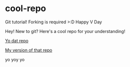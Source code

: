 # cool-repo
Git tutorial! Forking is required >:D Happy V Day

Hey! New to git? Here's a cool repo for your understanding!

[Yo dat repo](https://github.com/Rafase282/MyFCCWiki/blob/master/Back-End-Development-Certification/Git/Lesson-Save-your-Code-Revisions-Forever-with-Git.md)


[My version of that repo](https://github.com/gabriellecozart/MyFCCWiki/blob/master/Back-End-Development-Certification/Git/Lesson-Save-your-Code-Revisions-Forever-with-Git.md)


yo yoy yo
